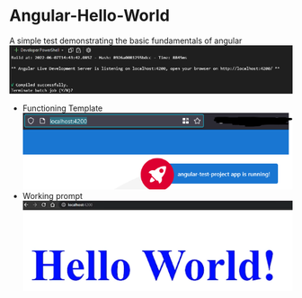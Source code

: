 # Angular-Hello-World
A simple test demonstrating the basic fundamentals of angular
![](ReadMe_Images/npmServe.png) 
- Functioning Template 
![](ReadMe_Images/functionalHosting.png)
- Working prompt
![](ReadMe_Images/helloWorld.png)  
